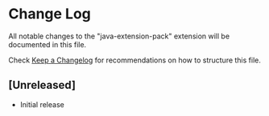 # Change Log

All notable changes to the "java-extension-pack" extension will be documented in this file.

Check [Keep a Changelog](http://keepachangelog.com/) for recommendations on how to structure this file.

## [Unreleased]

- Initial release